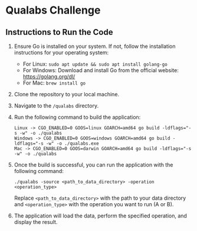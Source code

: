 # Qualabs Challenge

## Instructions to Run the Code
1. Ensure Go is installed on your system. If not, follow the installation instructions for your operating system:
   - For Linux: `sudo apt update && sudo apt install golang-go`
   - For Windows: Download and install Go from the official website: https://golang.org/dl/
   - For Mac: `brew install go`

2. Clone the repository to your local machine.
3. Navigate to the `/qualabs` directory.
4. Run the following command to build the application:
   ```
   Linux -> CGO_ENABLED=0 GOOS=linux GOARCH=amd64 go build -ldflags="-s -w" -o ./qualabs
   Windows -> CGO_ENABLED=0 GOOS=windows GOARCH=amd64 go build -ldflags="-s -w" -o ./qualabs.exe
   Mac -> CGO_ENABLED=0 GOOS=darwin GOARCH=amd64 go build -ldflags="-s -w" -o ./qualabs
   ```
5. Once the build is successful, you can run the application with the following command:
   ```
   ./qualabs -source <path_to_data_directory> -operation <operation_type>
   ```
   Replace `<path_to_data_directory>` with the path to your data directory and `<operation_type>` with the operation you want to run (A or B).
6. The application will load the data, perform the specified operation, and display the result.
